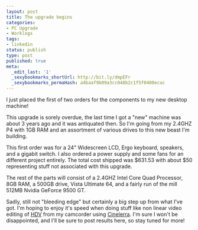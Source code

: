 ```yaml
---
layout: post
title: The upgrade begins
categories:
- PC Upgrade
- Worklogs
tags:
- linkedin
status: publish
type: post
published: true
meta:
  _edit_last: '1'
  _sexybookmarks_shortUrl: http://bit.ly/dmpEFr
  _sexybookmarks_permaHash: a4baaf9b09a3cc048b2c1f5f0400ecac
---
```

I just placed the first of two orders for the components to my new desktop machine!

This upgrade is sorely overdue, the last time I got a "new" machine was about 3 years ago and it was antiquated then.  So I'm going from my 2.4GHZ P4 with 1GB RAM and an assortment of various drives to this new beast I'm building.

This first order was for a 24" Widescreen LCD, Ergo keyboard, speakers, and a gigabit switch.  I also ordered a power supply and some fans for an different project entirely.  The total cost shipped was $631.53 with about $50 representing stuff not associated with this upgrade.

The rest of the parts will consist of a 2.4GHZ Intel Core Quad Processor, 8GB RAM, a 500GB drive, Vista Ultimate 64, and a fairly run of the mill 512MB Nvidia GeForce 9500 GT.

Sadly, still not "bleeding edge" but certainly a big step up from what I've got.  I'm hoping to enjoy it's speed when doing stuff like non linear video editing of <a href="http://en.wikipedia.org/wiki/HDV">HDV</a> from my camcorder using <a href="http://cinelerra.org/">Cinelerra</a>.  I'm sure I won't be disappointed, and I'll be sure to post results here, so stay tuned for more!

